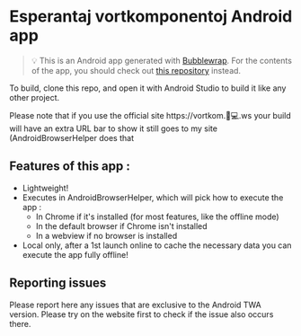 # Esperantaj vortkomponentoj Android app

> 💡 This is an Android app generated with [Bubblewrap](https://github.com/GoogleChromeLabs/bubblewrap). For the contents of the app, you should check out [this repository](https://github.com/helloyanis/Esperantaj-Vortkomponantoj) instead.

To build, clone this repo, and open it with Android Studio to build it like any other project.

Please note that if you use the official site https://vortkom.🦊💻.ws your build will have an extra URL bar to show it still goes to my site (AndroidBrowserHelper does that

## Features of this app :

- Lightweight!
- Executes in AndroidBrowserHelper, which will pick how to execute the app :
	- In Chrome if it's installed (for most features, like the offline mode)
	- In the default browser if Chrome isn't installed
	- In a webview if no browser is installed
- Local only, after a 1st launch online to cache the necessary data you can execute the app fully offline!

## Reporting issues

Please report here any issues that are exclusive to the Android TWA version. Please try on the website first to check if the issue also occurs there.